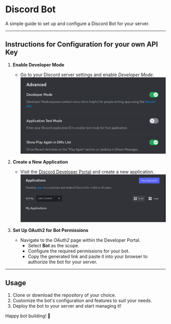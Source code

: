 # Discord Bot

A simple guide to set up and configure a Discord Bot for your server.

---

## Instructions for Configuration for your own API Key 

1. **Enable Developer Mode**  
   - Go to your Discord server settings and enable *Developer Mode*.  
     ![Enable Developer Mode](./assets/image.png)

2. **Create a New Application**  
   - Visit the [Discord Developer Portal](https://discord.com/developers) and create a new application.  
     ![Create a New Application](./assets/image-1.png)

3. **Set Up OAuth2 for Bot Permissions**  
   - Navigate to the *OAuth2* page within the Developer Portal.  
     - Select **Bot** as the scope.  
     - Configure the required permissions for your bot.  
     - Copy the generated link and paste it into your browser to authorize the bot for your server.

---

## Usage

1. Clone or download the repository of your choice.
2. Customize the bot's configuration and features to suit your needs.
3. Deploy the bot to your server and start managing it!

Happy bot building! 🎉



